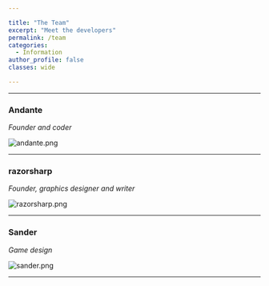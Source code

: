 ```yaml
---

title: "The Team"
excerpt: "Meet the developers"
permalink: /team
categories:
  - Information
author_profile: false
classes: wide

---
```


-----

### **Andante**  
*Founder and coder*

![andante.png](https://origami-games.github.io/assets/images/profile_pictures/andante.png)

-----

### **razorsharp**  
*Founder, graphics designer and writer*

![razorsharp.png](https://origami-games.github.io/assets/images/profile_pictures/razorsharp.png)

-----

### **Sander**  
*Game design*

![sander.png](https://origami-games.github.io/assets/images/profile_pictures/sander.png)

-----
